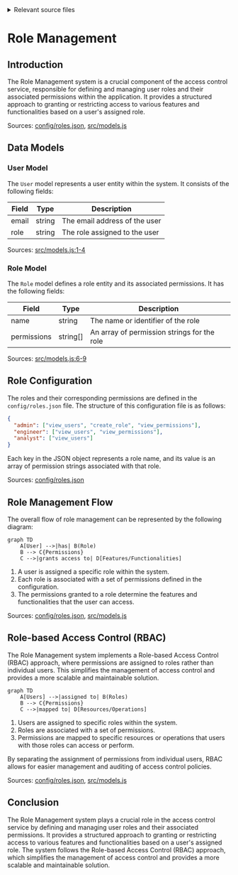 <details>
<summary>Relevant source files</summary>

The following files were used as context for generating this wiki page:

- [config/roles.json](https://github.com/aanickode/access-control-service/blob/main/config/roles.json)
- [src/models.js](https://github.com/aanickode/access-control-service/blob/main/src/models.js)
</details>

# Role Management

## Introduction

The Role Management system is a crucial component of the access control service, responsible for defining and managing user roles and their associated permissions within the application. It provides a structured approach to granting or restricting access to various features and functionalities based on a user's assigned role.

Sources: [config/roles.json](), [src/models.js]()

## Data Models

### User Model

The `User` model represents a user entity within the system. It consists of the following fields:

| Field | Type    | Description                          |
|-------|---------|--------------------------------------|
| email | string  | The email address of the user        |
| role  | string  | The role assigned to the user        |

Sources: [src/models.js:1-4]()

### Role Model

The `Role` model defines a role entity and its associated permissions. It has the following fields:

| Field       | Type     | Description                                |
|-------------|----------|-------------------------------------------|
| name        | string   | The name or identifier of the role        |
| permissions | string[] | An array of permission strings for the role|

Sources: [src/models.js:6-9]()

## Role Configuration

The roles and their corresponding permissions are defined in the `config/roles.json` file. The structure of this configuration file is as follows:

```json
{
  "admin": ["view_users", "create_role", "view_permissions"],
  "engineer": ["view_users", "view_permissions"],
  "analyst": ["view_users"]
}
```

Each key in the JSON object represents a role name, and its value is an array of permission strings associated with that role.

Sources: [config/roles.json]()

## Role Management Flow

The overall flow of role management can be represented by the following diagram:

```mermaid
graph TD
    A[User] -->|has| B(Role)
    B --> C{Permissions}
    C -->|grants access to| D[Features/Functionalities]
```

1. A user is assigned a specific role within the system.
2. Each role is associated with a set of permissions defined in the configuration.
3. The permissions granted to a role determine the features and functionalities that the user can access.

Sources: [config/roles.json](), [src/models.js]()

## Role-based Access Control (RBAC)

The Role Management system implements a Role-based Access Control (RBAC) approach, where permissions are assigned to roles rather than individual users. This simplifies the management of access control and provides a more scalable and maintainable solution.

```mermaid
graph TD
    A[Users] -->|assigned to| B(Roles)
    B --> C{Permissions}
    C -->|mapped to| D[Resources/Operations]
```

1. Users are assigned to specific roles within the system.
2. Roles are associated with a set of permissions.
3. Permissions are mapped to specific resources or operations that users with those roles can access or perform.

By separating the assignment of permissions from individual users, RBAC allows for easier management and auditing of access control policies.

Sources: [config/roles.json](), [src/models.js]()

## Conclusion

The Role Management system plays a crucial role in the access control service by defining and managing user roles and their associated permissions. It provides a structured approach to granting or restricting access to various features and functionalities based on a user's assigned role. The system follows the Role-based Access Control (RBAC) approach, which simplifies the management of access control and provides a more scalable and maintainable solution.